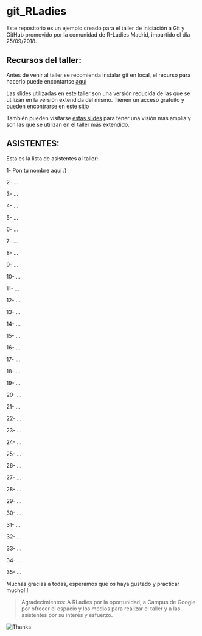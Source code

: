 # git_RLadies

Este repositorio es un ejemplo creado para el taller de iniciación a Git y GitHub promovido por la comunidad de R-Ladies Madrid, impartido el día 25/09/2018.

## Recursos del taller:

Antes de venir al taller se recomienda instalar git en local, el recurso para hacerlo puede encontartse [aquí](https://slides.com/elenam-lopez/taller-de-introduccion-a-git-y-github)

Las slides utilizadas en este taller son una versión reducida de las que se utilizan en la versión extendida del mismo. Tienen un acceso gratuíto y pueden encontrarse en este [sitio](https://slides.com/elenam-lopez/no-liarla-parda-con-git-x-4)

También pueden visitarse [estas slides](https://slides.com/elenam-lopez/no-liarla-parda-con-git-x-2) para tener una visión más amplia y son las que se utilizan en el taller más extendido.

## ASISTENTES:

Esta es la lista de asistentes al taller:

1- Pon tu nombre aquí :)

2- ...

3- ...

4- ...

5- ...

6- ...

7- ...

8- ...

9- ...

10- ...

11- ...

12- ...

13- ...

14- ...

15- ...

16- ...

17- ...

18- ...

19- ...

20- ...

21- ...

22- ...

23- ...

24- ...

25- ...

26- ...

27- ...

28- ...

29- ...

30- ...

31- ...

32- ...

33- ...

34- ...

35- ...

Muchas gracias a todas, esperamos que os haya gustado y practicar mucho!!!

> Agradecimientos:
> A RLadies por la oportunidad, a Campus de Google por ofrecer el espacio y los medios para realizar el taller y a las asistentes por su interés y esfuerzo.

![Thanks](https://media.giphy.com/media/3oEjHWXddcCOGZNmFO/giphy.gif)
